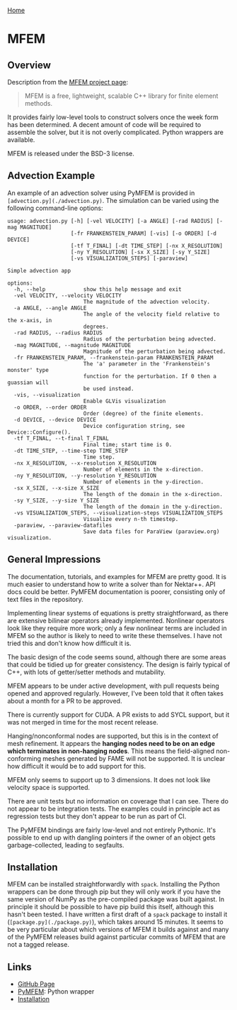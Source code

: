 [Home](../readme.md)
# MFEM

## Overview

Description from the [MFEM project page](https://mfem.org/):

> MFEM is a free, lightweight, scalable C++ library for finite element methods.

It provides fairly low-level tools to construct solvers once the week
form has been determined. A decent amount of code will be required to
assemble the solver, but it is not overly complicated. Python wrappers
are available.

MFEM is released under the BSD-3 license.

## Advection Example
An example of an advection solver using PyMFEM is provided in
`[advection.py](./advection.py)`. The simulation can be varied using
the following command-line options:

```
usage: advection.py [-h] [-vel VELOCITY] [-a ANGLE] [-rad RADIUS] [-mag MAGNITUDE]
                    [-fr FRANKENSTEIN_PARAM] [-vis] [-o ORDER] [-d DEVICE]
                    [-tf T_FINAL] [-dt TIME_STEP] [-nx X_RESOLUTION]
                    [-ny Y_RESOLUTION] [-sx X_SIZE] [-sy Y_SIZE]
                    [-vs VISUALIZATION_STEPS] [-paraview]

Simple advection app

options:
  -h, --help            show this help message and exit
  -vel VELOCITY, --velocity VELOCITY
                        The magnitude of the advection velocity.
  -a ANGLE, --angle ANGLE
                        The angle of the velocity field relative to the x-axis, in
                        degrees.
  -rad RADIUS, --radius RADIUS
                        Radius of the perturbation being advected.
  -mag MAGNITUDE, --magnitude MAGNITUDE
                        Magnitude of the perturbation being advected.
  -fr FRANKENSTEIN_PARAM, --frankenstein-param FRANKENSTEIN_PARAM
                        The 'a' parameter in the 'Frankenstein's monster' type
                        function for the perturbation. If 0 then a guassian will
                        be used instead.
  -vis, --visualization
                        Enable GLVis visualization
  -o ORDER, --order ORDER
                        Order (degree) of the finite elements.
  -d DEVICE, --device DEVICE
                        Device configuration string, see Device::Configure().
  -tf T_FINAL, --t-final T_FINAL
                        Final time; start time is 0.
  -dt TIME_STEP, --time-step TIME_STEP
                        Time step.
  -nx X_RESOLUTION, --x-resolution X_RESOLUTION
                        Number of elements in the x-direction.
  -ny Y_RESOLUTION, --y-resolution Y_RESOLUTION
                        Number of elements in the y-direction.
  -sx X_SIZE, --x-size X_SIZE
                        The length of the domain in the x-direction.
  -sy Y_SIZE, --y-size Y_SIZE
                        The length of the domain in the y-direction.
  -vs VISUALIZATION_STEPS, --visualization-steps VISUALIZATION_STEPS
                        Visualize every n-th timestep.
  -paraview, --paraview-datafiles
                        Save data files for ParaView (paraview.org) visualization.
```

## General Impressions

The documentation, tutorials, and examples for MFEM are pretty
good. It is much easier to understand how to write a solver than for
Nektar++. API docs could be better. PyMFEM documentation is poorer,
consisting only of text files in the repository.

Implementing linear systems of equations is pretty straightforward, as
there are extensive bilinear operators already implemented. Nonlinear
operators look like they require more work; only a few nonlinear terms
are included in MFEM so the author is likely to need to write these
themselves. I have not tried this and don't know how difficult it is.

The basic design of the code seems sound, although there are some
areas that could be tidied up for greater consistency. The design is
fairly typical of C++, with lots of getter/setter methods and
mutability.

MFEM appears to be under active development, with pull requests being
opened and approved regularly. However, I've been told that it often
takes about a month for a PR to be approved.

There is currently support for CUDA. A PR exists to add SYCL support,
but it was not merged in time for the most recent release.

Hanging/nonconformal nodes are supported, but this is in the context
of mesh refinement. It appears the **hanging nodes need to be on an edge
which terminates in non-hanging nodes**. This means the field-aligned
non-conforming meshes generated by FAME will not be supported. It is
unclear how difficult it would be to add support for this.

MFEM only seems to support up to 3 dimensions. It does not look like
velocity space is supported.

There are unit tests but no information on coverage that I can
see. There do not appear to be integration tests. The examples could
in principle act as regression tests but they don't appear to be run
as part of CI.

The PyMFEM bindings are fairly low-level and not entirely
Pythonic. It's possible to end up with dangling pointers if the owner
of an object gets garbage-collected, leading to segfaults.

## Installation

MFEM can be installed straightforwardly with `spack`. Installing the
Python wrappers can be done through pip but they will only work if you
have the same version of NumPy as the pre-compiled package was built
against. In principle it should be possible to have pip build this
itself, although this hasn't been tested. I have written a first draft
of a `spack` package to install it (`[package.py](./package.py)`),
which takes around 15 minutes. It seems to be very particular about
which versions of MFEM it builds against and many of the PyMFEM
releases build against particular commits of MFEM that are not a
tagged release.

## Links

- [GitHub Page](https://github.com/mfem/mfem)
- [PyMFEM](https://github.com/mfem/PyMFEM): Python wrapper
- [Installation](https://github.com/mfem/mfem/blob/master/INSTALL)
